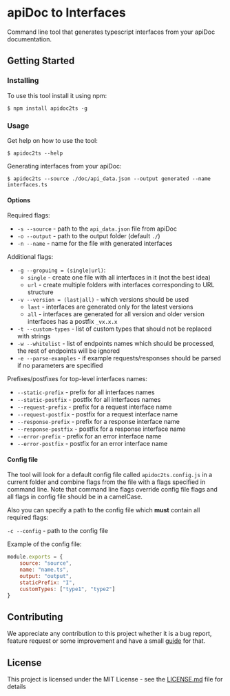 # apiDoc to Interfaces

Command line tool that generates typescript interfaces from your apiDoc documentation.

## Getting Started

### Installing

To use this tool install it using npm:

```
$ npm install apidoc2ts -g
```

### Usage

Get help on how to use the tool:

```
$ apidoc2ts --help
```

Generating interfaces from your apiDoc:

```
$ apidoc2ts --source ./doc/api_data.json --output generated --name interfaces.ts
```

#### Options

Required flags:

* `-s --source` - path to the `api_data.json` file from apiDoc
* `-o --output` - path to the output folder (default `./`)
* `-n --name` - name for the file with generated interfaces 

Additional flags:

* `-g --gropuing = (single|url)`:
    * `single` - create one file with all interfaces in it (not the best idea)
    * `url` - create multiple folders with interfaces corresponding to URL structure
* `-v --version = (last|all)` - which versions should be used
    * `last` - interfaces are generated only for the latest versions
    * `all` - interfaces are generated for all version and older version interfaces has a postfix `_vx.x.x`
* `-t --custom-types` - list of custom types that should not be replaced with strings
* `-w --whitelist` - list of endpoints names which should be processed, the rest of endpoints will be ignored
* `-e --parse-examples` - if example requests/responses should be parsed if no parameters are specified

Prefixes/postfixes for top-level interfaces names:
 
* `--static-prefix` - prefix for all interfaces names
* `--static-postfix` - postfix for all interfaces names
* `--request-prefix` - prefix for a request interface name
* `--request-postfix` - postfix for a request interface name
* `--response-prefix` - prefix for a response interface name
* `--response-postfix` - postfix for a response interface name
* `--error-prefix` - prefix for an error interface name
* `--error-postfix` - postfix for an error interface name

#### Config file

The tool will look for a default config file called `apidoc2ts.config.js` in a current folder and combine flags from the file with a flags specified in command line. Note that command line flags override config file flags and all flags in config file should be in a camelCase.

Also you can specify a path to the config file which **must** contain all required flags:

`-c --config` - path to the config file

Example of the config file:
```javascript
module.exports = {
    source: "source",
    name: "name.ts",
    output: "output",
    staticPrefix: "I",
    customTypes: ["type1", "type2"]
}
```

## Contributing

We appreciate any contribution to this project whether it is a bug report, feature request or some improvement and have a small [guide](CONTRIBUTING.md) for that.

## License

This project is licensed under the MIT License - see the [LICENSE.md](LICENSE.md) file for details
